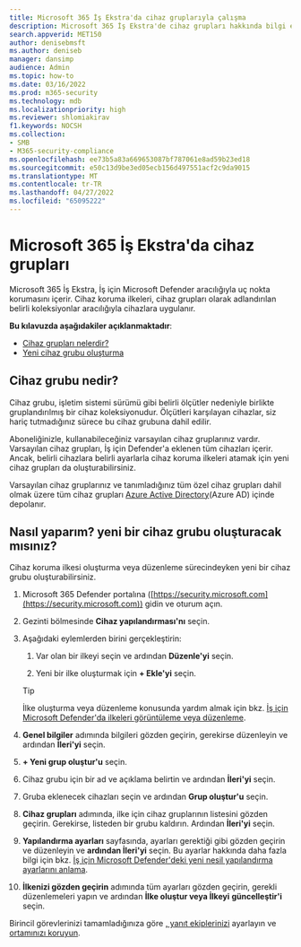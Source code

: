 ```yaml
---
title: Microsoft 365 İş Ekstra'da cihaz gruplarıyla çalışma
description: Microsoft 365 İş Ekstra'de cihaz grupları hakkında bilgi edinin
search.appverid: MET150
author: denisebmsft
ms.author: deniseb
manager: dansimp
audience: Admin
ms.topic: how-to
ms.date: 03/16/2022
ms.prod: m365-security
ms.technology: mdb
ms.localizationpriority: high
ms.reviewer: shlomiakirav
f1.keywords: NOCSH
ms.collection:
- SMB
- M365-security-compliance
ms.openlocfilehash: ee73b5a83a669653087bf787061e8ad59b23ed18
ms.sourcegitcommit: e50c13d9be3ed05ecb156d497551acf2c9da9015
ms.translationtype: MT
ms.contentlocale: tr-TR
ms.lasthandoff: 04/27/2022
ms.locfileid: "65095222"
---
```

# <a name="device-groups-in-microsoft-365-business-premium"></a>Microsoft 365 İş Ekstra'da cihaz grupları

Microsoft 365 İş Ekstra, İş için Microsoft Defender aracılığıyla uç nokta korumasını içerir. Cihaz koruma ilkeleri, cihaz grupları olarak adlandırılan belirli koleksiyonlar aracılığıyla cihazlara uygulanır. 

**Bu kılavuzda aşağıdakiler açıklanmaktadır**:  

- [Cihaz grupları nelerdir?](#whats-a-device-group)
- [Yeni cihaz grubu oluşturma](#how-do-i-create-a-new-device-group)

## <a name="whats-a-device-group"></a>Cihaz grubu nedir?

Cihaz grubu, işletim sistemi sürümü gibi belirli ölçütler nedeniyle birlikte gruplandırılmış bir cihaz koleksiyonudur. Ölçütleri karşılayan cihazlar, siz hariç tutmadığınız sürece bu cihaz grubuna dahil edilir. 

Aboneliğinizle, kullanabileceğiniz varsayılan cihaz gruplarınız vardır. Varsayılan cihaz grupları, İş için Defender'a eklenen tüm cihazları içerir. Ancak, belirli cihazlara belirli ayarlarla cihaz koruma ilkeleri atamak için yeni cihaz grupları da oluşturabilirsiniz. 

Varsayılan cihaz gruplarınız ve tanımladığınız tüm özel cihaz grupları dahil olmak üzere tüm cihaz grupları [Azure Active Directory](/azure/active-directory/fundamentals/active-directory-whatis)(Azure AD) içinde depolanır.

## <a name="how-do-i-create-a-new-device-group"></a>Nasıl yaparım? yeni bir cihaz grubu oluşturacak mısınız?

Cihaz koruma ilkesi oluşturma veya düzenleme sürecindeyken yeni bir cihaz grubu oluşturabilirsiniz. 

1. Microsoft 365 Defender portalına ([https://security.microsoft.com](https://security.microsoft.com)) gidin ve oturum açın.

2. Gezinti bölmesinde **Cihaz yapılandırması'nı** seçin. 

3. Aşağıdaki eylemlerden birini gerçekleştirin:

    1. Var olan bir ilkeyi seçin ve ardından **Düzenle'yi** seçin.
    
    2. Yeni bir ilke oluşturmak için **+ Ekle'yi** seçin.

    > [!TIP]
    > İlke oluşturma veya düzenleme konusunda yardım almak için bkz. [İş için Microsoft Defender'da ilkeleri görüntüleme veya düzenleme](m365bp-view-edit-create-mdb-policies.md).

4. **Genel bilgiler** adımında bilgileri gözden geçirin, gerekirse düzenleyin ve ardından **İleri'yi** seçin.

5. **+ Yeni grup oluştur'u** seçin. 

6. Cihaz grubu için bir ad ve açıklama belirtin ve ardından **İleri'yi** seçin.

7. Gruba eklenecek cihazları seçin ve ardından **Grup oluştur'u** seçin.

8. **Cihaz grupları** adımında, ilke için cihaz gruplarının listesini gözden geçirin. Gerekirse, listeden bir grubu kaldırın. Ardından **İleri'yi** seçin.

9. **Yapılandırma ayarları** sayfasında, ayarları gerektiği gibi gözden geçirin ve düzenleyin ve **ardından İleri'yi** seçin. Bu ayarlar hakkında daha fazla bilgi için bkz. [İş için Microsoft Defender'deki yeni nesil yapılandırma ayarlarını anlama](../security/defender-business/mdb-next-gen-configuration-settings.md).

10. **İlkenizi gözden geçirin** adımında tüm ayarları gözden geçirin, gerekli düzenlemeleri yapın ve ardından **İlke oluştur veya İlkeyi** **güncelleştir'i** seçin.

Birincil görevlerinizi tamamladığınıza göre [, yanıt ekiplerinizi](m365bp-security-incident-management.md) ayarlayın ve [ortamınızı koruyun](m365bp-maintain-environment.md).

